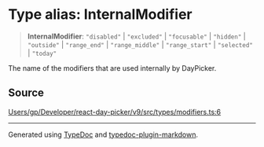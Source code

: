 # Type alias: InternalModifier

> **InternalModifier**: `"disabled"` \| `"excluded"` \| `"focusable"` \| `"hidden"` \| `"outside"` \| `"range_end"` \| `"range_middle"` \| `"range_start"` \| `"selected"` \| `"today"`

The name of the modifiers that are used internally by DayPicker.

## Source

[Users/gp/Developer/react-day-picker/v9/src/types/modifiers.ts:6](https://github.com/gpbl/react-day-picker/blob/005599683/src/types/modifiers.ts#L6)

***

Generated using [TypeDoc](https://typedoc.org) and [typedoc-plugin-markdown](https://typedoc-plugin-markdown.org).
